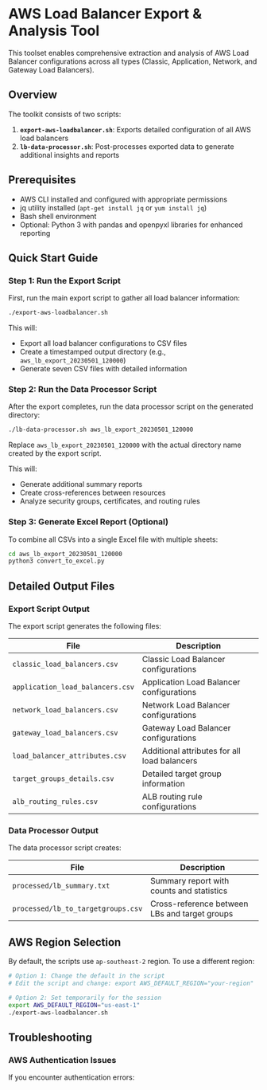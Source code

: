 # AWS Load Balancer Export & Analysis Tool

This toolset enables comprehensive extraction and analysis of AWS Load Balancer configurations across all types (Classic, Application, Network, and Gateway Load Balancers).

## Overview

The toolkit consists of two scripts:

1. **`export-aws-loadbalancer.sh`**: Exports detailed configuration of all AWS load balancers
2. **`lb-data-processor.sh`**: Post-processes exported data to generate additional insights and reports

## Prerequisites

- AWS CLI installed and configured with appropriate permissions
- jq utility installed (`apt-get install jq` or `yum install jq`)
- Bash shell environment
- Optional: Python 3 with pandas and openpyxl libraries for enhanced reporting

## Quick Start Guide

### Step 1: Run the Export Script

First, run the main export script to gather all load balancer information:

```bash
./export-aws-loadbalancer.sh
```

This will:
- Export all load balancer configurations to CSV files
- Create a timestamped output directory (e.g., `aws_lb_export_20230501_120000`)
- Generate seven CSV files with detailed information

### Step 2: Run the Data Processor Script

After the export completes, run the data processor script on the generated directory:

```bash
./lb-data-processor.sh aws_lb_export_20230501_120000
```

Replace `aws_lb_export_20230501_120000` with the actual directory name created by the export script.

This will:
- Generate additional summary reports
- Create cross-references between resources
- Analyze security groups, certificates, and routing rules

### Step 3: Generate Excel Report (Optional)

To combine all CSVs into a single Excel file with multiple sheets:

```bash
cd aws_lb_export_20230501_120000
python3 convert_to_excel.py
```

## Detailed Output Files

### Export Script Output

The export script generates the following files:

| File | Description |
|------|-------------|
| `classic_load_balancers.csv` | Classic Load Balancer configurations |
| `application_load_balancers.csv` | Application Load Balancer configurations |
| `network_load_balancers.csv` | Network Load Balancer configurations |
| `gateway_load_balancers.csv` | Gateway Load Balancer configurations |
| `load_balancer_attributes.csv` | Additional attributes for all load balancers |
| `target_groups_details.csv` | Detailed target group information |
| `alb_routing_rules.csv` | ALB routing rule configurations |

### Data Processor Output

The data processor script creates:

| File | Description |
|------|-------------|
| `processed/lb_summary.txt` | Summary report with counts and statistics |
| `processed/lb_to_targetgroups.csv` | Cross-reference between LBs and target groups |

## AWS Region Selection

By default, the scripts use `ap-southeast-2` region. To use a different region:

```bash
# Option 1: Change the default in the script
# Edit the script and change: export AWS_DEFAULT_REGION="your-region"

# Option 2: Set temporarily for the session
export AWS_DEFAULT_REGION="us-east-1"
./export-aws-loadbalancer.sh
```

## Troubleshooting

### AWS Authentication Issues

If you encounter authentication errors:
